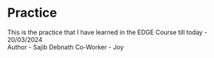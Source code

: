 # Practice
This is the practice that I have learned in the EDGE Course till today - 20/03/2024
<br>
Author - Sajib Debnath 
Co-Worker - Joy
